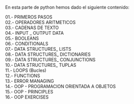 <p>En esta parte de python hemos dado el siguiente contenido:</p>
<p>01.- PRIMEROS PASOS<br />
02.- OPERADORES ARITMETICOS<br />
03.- CADENAS DE TEXTO<br />
04.- INPUT _ OUTPUT DATA<br />
05.- BOOLEANS<br />
06.- CONDITIONALS<br />
07.- DATA STRUCTURES_ LISTS<br />
08.- DATA STRUCTURES_ DICTIONARIES<br />
09.- DATA STRUCTURES_ CONJUNCTIONS<br />
10.- DATA STRUCTURES_ TUPLAS<br />
11.- LOOPS (Bucles)<br />
12.- FUNCTIONS<br />
13.- ERROR MANAGING<br />
14.- OOP - PROGRAMACION ORIENTADA A OBJETOS<br />
15.- OOP - PRINCIPLES<br />
16.- OOP EXERCISES</p>
